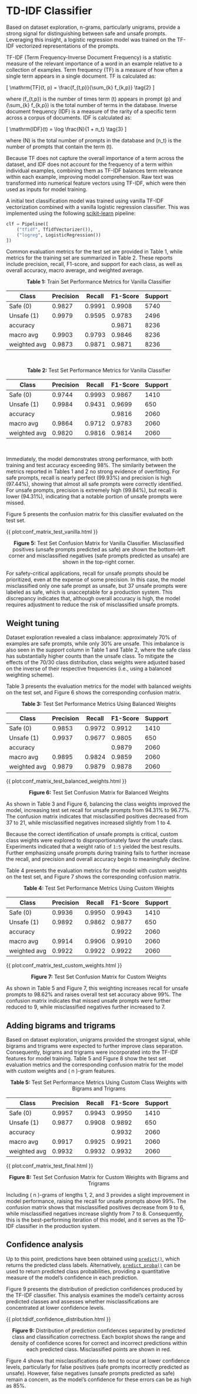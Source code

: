 # TD-IDF Classifier

Based on dataset exploration, n-grams, particularly unigrams, provide a strong signal for distinguishing between safe and unsafe prompts. Leveraging this insight, a logistic regression model was trained on the TF-IDF vectorized representations of the prompts.

TF-IDF (Term Frequency-Inverse Document Frequency) is a statistic measure of the relevant importance of a word in an example relative to a collection of examples. Term frequency (TF) is a measure of how often a single term appears in a single document. TF is calculated as:

\[
\mathrm{TF}(t, p) = \frac{f_{t,p}}{\sum_{k} f_{k,p}}
\tag{2}
\]

where  \(f_{t,p}\) is the number of times term \(t\) appears in prompt \(p\) and \(\sum_{k} f_{k,p}\) is the total number of terms in the database. Inverse document frequency (IDF) is a measure of the rarity of a specific term across a corpus of documents. IDF is calculated as:

\[
\mathrm{IDF}(t) = \log \frac{N}{1 + n_t}
\tag{3}
\]

where \(N\) is the total number of prompts in the database and \(n_t\) is the number of prompts that contain the term \(t\).

Because TF does not capture the overall importance of a term across the dataset, and IDF does not account for the frequency of a term within individual examples, combining them as TF-IDF balances term relevance within each example, improving model comprehension. Raw text was transformed into numerical feature vectors using TF-IDF, which were then used as inputs for model training.

A initial text classification model was trained using vanilla TF-IDF vectorization combined with a vanilla logistic regression classifier. This was implemented using the following [scikit-learn](https://scikit-learn.org/stable/) pipeline:

```python
clf = Pipeline([
    ("tfidf", TfidfVectorizer()),
    ("logreg", LogisticRegression())
])
```

Common evaluation metrics for the test set are provided in Table 1, while metrics for the training set are summarized in Table 2. These reports include precision, recall, F1-score, and support for each class, as well as overall accuracy, macro average, and weighted average.

<p align="center"><strong>Table 1:</strong> Train Set Performance Metrics for Vanilla Classifier</p>

<table>
  <thead>
    <tr>
      <th>Class</th>
      <th>Precision</th>
      <th>Recall</th>
      <th>F1-Score</th>
      <th>Support</th>
    </tr>
  </thead>
  <tbody>
    <tr>
      <td>Safe (0)</td>
      <td>0.9827</td>
      <td>0.9991</td>
      <td>0.9908</td>
      <td>5740</td>
    </tr>
    <tr>
      <td>Unsafe (1)</td>
      <td>0.9979</td>
      <td>0.9595</td>
      <td>0.9783</td>
      <td>2496</td>
    </tr>
    <tr>
      <td>accuracy</td>
      <td></td>
      <td></td>
      <td>0.9871</td>
      <td>8236</td>
    </tr>
    <tr>
      <td>macro avg</td>
      <td>0.9903</td>
      <td>0.9793</td>
      <td>0.9846</td>
      <td>8236</td>
    </tr>
    <tr>
      <td>weighted avg</td>
      <td>0.9873</td>
      <td>0.9871</td>
      <td>0.9871</td>
      <td>8236</td>
    </tr>
  </tbody>
</table>

<br>

<p align="center"><strong>Table 2:</strong> Test Set Performance Metrics for Vanilla Classifier</p>

<table>
  <thead>
    <tr>
      <th>Class</th>
      <th>Precision</th>
      <th>Recall</th>
      <th>F1-Score</th>
      <th>Support</th>
    </tr>
  </thead>
  <tbody>
    <tr>
      <td>Safe (0)</td>
      <td>0.9744</td>
      <td>0.9993</td>
      <td>0.9867</td>
      <td>1410</td>
    </tr>
    <tr>
      <td>Unsafe (1)</td>
      <td>0.9984</td>
      <td>0.9431</td>
      <td>0.9699</td>
      <td>650</td>
    </tr>
    <tr>
      <td>accuracy</td>
      <td></td>
      <td></td>
      <td>0.9816</td>
      <td>2060</td>
    </tr>
    <tr>
      <td>macro avg</td>
      <td>0.9864</td>
      <td>0.9712</td>
      <td>0.9783</td>
      <td>2060</td>
    </tr>
    <tr>
      <td>weighted avg</td>
      <td>0.9820</td>
      <td>0.9816</td>
      <td>0.9814</td>
      <td>2060</td>
    </tr>
  </tbody>
</table>

<br>

Immediately, the model demonstrates strong performance, with both training and test accuracy exceeding 98%. The similarity between the metrics reported in Tables 1 and 2 no strong evidence of overfitting. For safe prompts, recall is nearly perfect (99.93%) and precision is high (97.44%), showing that almost all safe prompts were correctly identified. For unsafe prompts, precision is extremely high (99.84%), but recall is lower (94.31%), indicating that a notable portion of unsafe prompts were missed.

Figure 5 presents the confusion matrix for this classifier evaluated on the test set.

{{ plot:conf_matrix_test_vanilla.html }}

<p align="center"><strong>Figure 5:</strong> Test Set Confusion Matrix for Vanilla Classifier. Misclassified positives (unsafe prompts predicted as safe) are shown the bottom-left corner and misclassified negatives (safe prompts predicted as unsafe) are shown in the top-right corner.</p>

For safety-critical applications, recall for unsafe prompts should be prioritized, even at the expense of some precision. In this case, the model misclassified only one safe prompt as unsafe, but 37 unsafe prompts were labeled as safe, which is unacceptable for a production system. This discrepancy indicates that, although overall accuracy is high, the model requires adjustment to reduce the risk of misclassified unsafe prompts.

## Weight tuning

Dataset exploration revealed a class imbalance: approximately 70% of examples are safe prompts, while only 30% are unsafe. This imbalance is also seen in the _support_ column in Table 1 and Table 2, where the safe class has substantially higher counts than the unsafe class. To mitigate the effects of the 70/30 class distribution, class weights were adjusted based on the inverse of their respective frequencies (i.e., using a balanced weighting scheme).

Table 3 presents the evaluation metrics for the model with balanced weights on the test set, and Figure 6 shows the corresponding confusion matrix.

<p align="center"><strong>Table 3:</strong> Test Set Performance Metrics Using Balanced Weights</p>

<table>
  <thead>
    <tr>
      <th>Class</th>
      <th>Precision</th>
      <th>Recall</th>
      <th>F1-Score</th>
      <th>Support</th>
    </tr>
  </thead>
  <tbody>
    <tr>
      <td>Safe (0)</td>
      <td>0.9853</td>
      <td>0.9972</td>
      <td>0.9912</td>
      <td>1410</td>
    </tr>
    <tr>
      <td>Unsafe (1)</td>
      <td>0.9937</td>
      <td>0.9677</td>
      <td>0.9805</td>
      <td>650</td>
    </tr>
    <tr>
      <td>accuracy</td>
      <td></td>
      <td></td>
      <td>0.9879</td>
      <td>2060</td>
    </tr>
    <tr>
      <td>macro avg</td>
      <td>0.9895</td>
      <td>0.9824</td>
      <td>0.9859</td>
      <td>2060</td>
    </tr>
    <tr>
      <td>weighted avg</td>
      <td>0.9879</td>
      <td>0.9879</td>
      <td>0.9878</td>
      <td>2060</td>
    </tr>
  </tbody>
</table>

{{ plot:conf_matrix_test_balanced_weights.html }}

<p align="center"><strong>Figure 6:</strong> Test Set Confusion Matrix for Balanced Weights</p>

As shown in Table 3 and Figure 6, balancing the class weights improved the model, increasing test set recall for unsafe prompts from 94.31% to 96.77%. The confusion matrix indicates that misclassified positives decreased from 37 to 21, while misclassified negatives increased slightly from 1 to 4.

Because the correct identification of unsafe prompts is critical, custom class weights were explored to disproportionately favor the unsafe class. Experiments indicated that a weight ratio of `1:5` yielded the best results. Further emphasizing unsafe prompts during training fails to further increase the recall, and precision and overall accuracy begin to meaningfully decline.

Table 4 presents the evaluation metrics for the model with custom weights on the test set, and Figure 7 shows the corresponding confusion matrix.

<p align="center"><strong>Table 4:</strong> Test Set Performance Metrics Using Custom Weights</p>

<table>
  <thead>
    <tr>
      <th>Class</th>
      <th>Precision</th>
      <th>Recall</th>
      <th>F1-Score</th>
      <th>Support</th>
    </tr>
  </thead>
  <tbody>
    <tr>
      <td>Safe (0)</td>
      <td>0.9936</td>
      <td>0.9950</td>
      <td>0.9943</td>
      <td>1410</td>
    </tr>
    <tr>
      <td>Unsafe (1)</td>
      <td>0.9892</td>
      <td>0.9862</td>
      <td>0.9877</td>
      <td>650</td>
    </tr>
    <tr>
      <td>accuracy</td>
      <td></td>
      <td></td>
      <td>0.9922</td>
      <td>2060</td>
    </tr>
    <tr>
      <td>macro avg</td>
      <td>0.9914</td>
      <td>0.9906</td>
      <td>0.9910</td>
      <td>2060</td>
    </tr>
    <tr>
      <td>weighted avg</td>
      <td>0.9922</td>
      <td>0.9922</td>
      <td>0.9922</td>
      <td>2060</td>
    </tr>
  </tbody>
</table>

{{ plot:conf_matrix_test_custom_weights.html }}

<p align="center"><strong>Figure 7:</strong> Test Set Confusion Matrix for Custom Weights</p>

As shown in Table 5 and Figure 7, this weighting increases recall for unsafe prompts to 98.62% and raises overall test set accuracy above 99%. The confusion matrix indicates that missed unsafe prompts were further reduced to 9, while misclassified negatives further increased to 7.

## Adding bigrams and trigrams

Based on dataset exploration, unigrams provided the strongest signal, while bigrams and trigrams were expected to further improve class separation. Consequently, bigrams and trigrams were incorporated into the TF-IDF features for model training. Table 5 and Figure 8 show the test set evaluation metrics and the corresponding confusion matrix for the model with custom weights and \( n \)-gram features.

<p align="center"><strong>Table 5:</strong> Test Set Performance Metrics Using Custom Class Weights with Bigrams and Trigrams</p>

<table>
  <thead>
    <tr>
      <th>Class</th>
      <th>Precision</th>
      <th>Recall</th>
      <th>F1-Score</th>
      <th>Support</th>
    </tr>
  </thead>
  <tbody>
    <tr>
      <td>Safe (0)</td>
      <td>0.9957</td>
      <td>0.9943</td>
      <td>0.9950</td>
      <td>1410</td>
    </tr>
    <tr>
      <td>Unsafe (1)</td>
      <td>0.9877</td>
      <td>0.9908</td>
      <td>0.9892</td>
      <td>650</td>
    </tr>
    <tr>
      <td>accuracy</td>
      <td></td>
      <td></td>
      <td>0.9932</td>
      <td>2060</td>
    </tr>
    <tr>
      <td>macro avg</td>
      <td>0.9917</td>
      <td>0.9925</td>
      <td>0.9921</td>
      <td>2060</td>
    </tr>
    <tr>
      <td>weighted avg</td>
      <td>0.9932</td>
      <td>0.9932</td>
      <td>0.9932</td>
      <td>2060</td>
    </tr>
  </tbody>
</table>

{{ plot:conf_matrix_test_final.html }}

<p align="center"><strong>Figure 8:</strong> Test Set Confusion Matrix for Custom Weights with Bigrams and Trigrams</p>

Including \( n \)-grams of lengths 1, 2, and 3 provides a slight improvement in model performance, raising the recall for unsafe prompts above 99%. The confusion matrix shows that misclassified positives decrease from 9 to 6, while misclassified negatives increase slightly from 7 to 8. Consequently, this is the best-performing iteration of this model, and it serves as the TD-IDF classifier in the production system.

## Confidence analysis

Up to this point, predictions have been obtained using [`predict()`](https://scikit-learn.org/stable/modules/generated/sklearn.linear_model.LogisticRegression.html#sklearn.linear_model.LogisticRegression.predict), which returns the predicted class labels. Alternatively, [`predict_proba()`](https://scikit-learn.org/stable/modules/generated/sklearn.linear_model.LogisticRegression.html#sklearn.linear_model.LogisticRegression.predict_proba) can be used to return predicted class probabilities, providing a quantitative measure of the model’s confidence in each prediction.

Figure 9 presents the distribution of prediction confidences produced by the TF-IDF classifier. This analysis examines the model’s certainty across predicted classes and assesses whether misclassifications are concentrated at lower confidence levels.

{{ plot:tdidf_confidence_distribution.html }}

<p align="center"><strong>Figure 9:</strong> Distribution of prediction confidences separated by predicted class and classification correctness. Each boxplot shows the range and density of confidence scores for correct and incorrect predictions within each predicted class. Misclassified points are shown in red.</p>

Figure 4 shows that misclassifications do tend to occur at lower confidence levels, particularly for false positives (safe prompts incorrectly predicted as unsafe). However, false negatives (unsafe prompts predicted as safe) remain a concern, as the model’s confidence for these errors can be as high as 85%.
